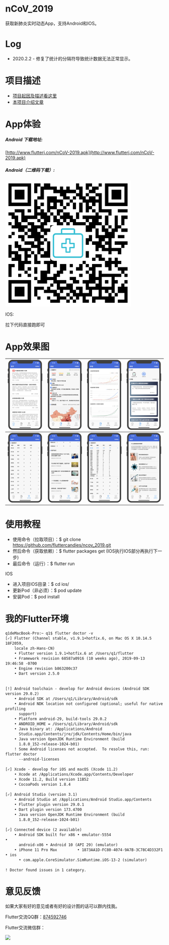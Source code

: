 # nCoV_2019

获取新肺炎实时动态App，支持Android和IOS。

# Log
* 2020.2.2 - 修复了统计的分隔符导致统计数据无法正常显示。

# 项目描述

* [项目起因及描述看这里](https://juejin.im/post/5e2c6a6e51882526b757cf2e)
* [本项目介绍文章](https://juejin.im/post/5e2c8ba3e51d4557e86e9b8c)

# App体验
##### Android 下载地址:
[http://www.flutterj.com/nCoV-2019.apk](http://www.flutterj.com/nCoV-2019.apk)

##### Android（二维码下载）:

![download.png](assets/git/download.png)

IOS:

拉下代码直接跑即可

# App效果图
|![home.png](assets/git/home.png)| ![rumor1.png](assets/git/rumor1.png) | ![rumor2.png](assets/git/rumor2.png) | ![rumor3.png](assets/git/rumor3.png) |
| --- | --- | --- | --- |
|![protect1.png](assets/git/protect1.png)| ![protect2.png](assets/git/protect2.png) | ![protect3.png](assets/git/protect3.png) | ![lore.png](assets/git/lore.png) |


# 使用教程

*  使用命令（拉取项目）：$ git clone https://github.com/fluttercandies/ncov_2019.git
*  然后命令（获取依赖）：$ flutter packages get  (IOS执行IOS部分再执行下一步)
*  最后命令（运行）：$ flutter run

IOS
*  进入项目IOS目录：$ cd ios/
*  更新Pod（非必须）：$ pod update
*  安装Pod：$ pod install

# 我的Flutter环境
```
q1deMacBook-Pro:~ q1$ flutter doctor -v
[✓] Flutter (Channel stable, v1.9.1+hotfix.6, on Mac OS X 10.14.5 18F2059,
    locale zh-Hans-CN)
    • Flutter version 1.9.1+hotfix.6 at /Users/q1/flutter
    • Framework revision 68587a0916 (10 weeks ago), 2019-09-13 19:46:58 -0700
    • Engine revision b863200c37
    • Dart version 2.5.0

 
[!] Android toolchain - develop for Android devices (Android SDK version 29.0.2)
    • Android SDK at /Users/q1/Library/Android/sdk
    • Android NDK location not configured (optional; useful for native profiling
      support)
    • Platform android-29, build-tools 29.0.2
    • ANDROID_HOME = /Users/q1/Library/Android/sdk
    • Java binary at: /Applications/Android
      Studio.app/Contents/jre/jdk/Contents/Home/bin/java
    • Java version OpenJDK Runtime Environment (build
      1.8.0_152-release-1024-b01)
    ! Some Android licenses not accepted.  To resolve this, run: flutter doctor
      --android-licenses

[✓] Xcode - develop for iOS and macOS (Xcode 11.2)
    • Xcode at /Applications/Xcode.app/Contents/Developer
    • Xcode 11.2, Build version 11B52
    • CocoaPods version 1.8.4

[✓] Android Studio (version 3.1)
    • Android Studio at /Applications/Android Studio.app/Contents
    • Flutter plugin version 29.0.1
    • Dart plugin version 173.4700
    • Java version OpenJDK Runtime Environment (build
      1.8.0_152-release-1024-b01)

[✓] Connected device (2 available)
    • Android SDK built for x86 • emulator-5554                        •
      android-x86 • Android 10 (API 29) (emulator)
    • iPhone 11 Pro Max         • 1873AA1D-FC80-4074-9A7B-3C78C4D332F1 • ios
      • com.apple.CoreSimulator.SimRuntime.iOS-13-2 (simulator)

! Doctor found issues in 1 category.
```

# 意见反馈
如果大家有好的意见或者有好的设计图的话可以群内找我。

Flutter交流QQ群：[874592746](https://jq.qq.com/?_wv=1027&k=5coTYqE)

Flutter交流微信群：

![](https://user-gold-cdn.xitu.io/2020/1/27/16fe2f50329f799c?w=512&h=512&f=jpeg&s=49463)